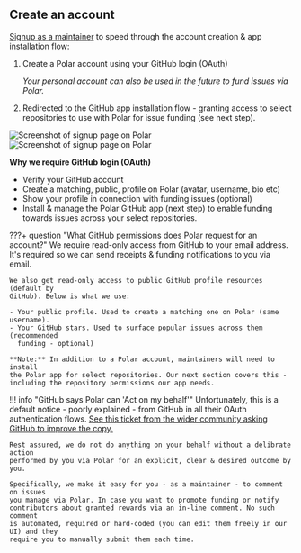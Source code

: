 ## Create an account

[Signup as a maintainer](https://polar.sh/signup/maintainer) to speed through
the account creation & app installation flow:

1. Create a Polar account using your GitHub login (OAuth)

    *Your personal account can also be used in the future to fund issues via Polar.*

2. Redirected to the GitHub app installation flow - granting access to select repositories to use with Polar for issue funding (see next step).

![Screenshot of signup page on Polar](/assets/maintainers/issue-funding/signup-light.jpg#only-light)
![Screenshot of signup page on Polar](/assets/maintainers/issue-funding/signup-dark.jpg#only-dark)

**Why we require GitHub login (OAuth)**

- Verify your GitHub account
- Create a matching, public, profile on Polar (avatar, username, bio etc)
- Show your profile in connection with funding issues (optional)
- Install & manage the Polar GitHub app (next step) to enable funding towards
  issues across your select repositories.


???+ question "What GitHub permissions does Polar request for an account?"
    We require read-only access from GitHub to your email address. It's
    required so we can send receipts & funding notifications to you via email.

    We also get read-only access to public GitHub profile resources (default by
    GitHub). Below is what we use:

    - Your public profile. Used to create a matching one on Polar (same username).
    - Your GitHub stars. Used to surface popular issues across them (recommended
      funding - optional)

    **Note:** In addition to a Polar account, maintainers will need to install
    the Polar app for select repositories. Our next section covers this -
    including the repository permissions our app needs.


!!! info "GitHub says Polar can 'Act on my behalf'"
    Unfortunately, this is a default notice - poorly explained - from GitHub in all their OAuth
    authentication flows. [See this ticket from the wider community asking GitHub to improve
    the copy.](https://github.com/orgs/community/discussions/37117b)

    Rest assured, we do not do anything on your behalf without a delibrate action
    performed by you via Polar for an explicit, clear & desired outcome by you.

    Specifically, we make it easy for you - as a maintainer - to comment on issues
    you manage via Polar. In case you want to promote funding or notify
    contributors about granted rewards via an in-line comment. No such comment
    is automated, required or hard-coded (you can edit them freely in our UI) and they
    require you to manually submit them each time.
